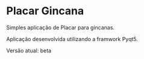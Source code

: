 # Placar Gincana
Simples aplicação de Placar para gincanas. 

Aplicação desenvolvida utilizando a framwork Pyqt5. 

Versão atual: beta
